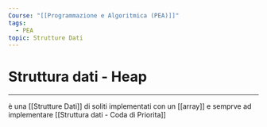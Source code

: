 ```yaml
---
Course: "[[Programmazione e Algoritmica (PEA)]]"
tags:
  - PEA
topic: Strutture Dati
---
```

# Struttura dati - Heap
---
è una [[Strutture Dati]] di soliti implementati con un [[array]] e semprve ad implementare [[Struttura dati - Coda di Priorita]]
